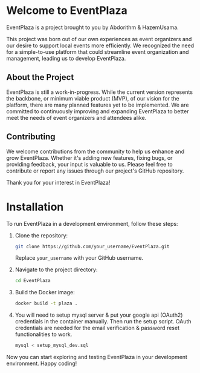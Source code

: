 # Welcome to EventPlaza

EventPlaza is a project brought to you by Abdorithm & HazemUsama. 

This project was born out of our own experiences as event organizers and our desire to support local events more efficiently. We recognized the need for a simple-to-use platform that could streamline event organization and management, leading us to develop EventPlaza.

## About the Project

EventPlaza is still a work-in-progress. While the current version represents the backbone, or minimum viable product (MVP), of our vision for the platform, there are many planned features yet to be implemented. We are committed to continuously improving and expanding EventPlaza to better meet the needs of event organizers and attendees alike.

## Contributing

We welcome contributions from the community to help us enhance and grow EventPlaza. Whether it's adding new features, fixing bugs, or providing feedback, your input is valuable to us. Please feel free to contribute or report any issues through our project's GitHub repository.

Thank you for your interest in EventPlaza!

# Installation

To run EventPlaza in a development environment, follow these steps:

1. Clone the repository:
   ```bash
   git clone https://github.com/your_username/EventPlaza.git
   ```
   Replace `your_username` with your GitHub username.

2. Navigate to the project directory:
   ```bash
   cd EventPlaza
   ```

3. Build the Docker image:
   ```bash
   docker build -t plaza .
   ```

4. You will need to setup mysql server & put your google api (OAuth2) credentials in the container manually. Then run the setup script. OAuth credentials are needed for the email verification & password reset functionalities to work.
    ```bash
    mysql < setup_mysql_dev.sql
    ```

Now you can start exploring and testing EventPlaza in your development environment. Happy coding!